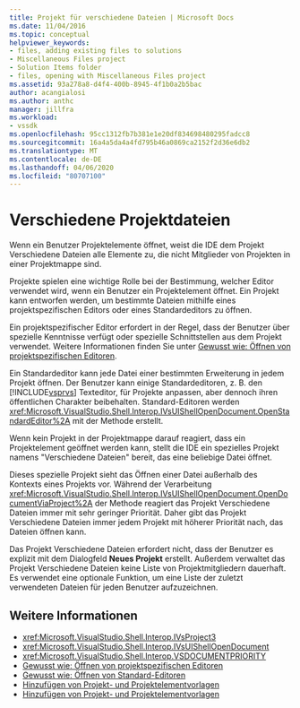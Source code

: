 ```yaml
---
title: Projekt für verschiedene Dateien | Microsoft Docs
ms.date: 11/04/2016
ms.topic: conceptual
helpviewer_keywords:
- files, adding existing files to solutions
- Miscellaneous Files project
- Solution Items folder
- files, opening with Miscellaneous Files project
ms.assetid: 93a278a8-d4f4-400b-8945-4f1b0a2b5bac
author: acangialosi
ms.author: anthc
manager: jillfra
ms.workload:
- vssdk
ms.openlocfilehash: 95cc1312fb7b381e1e20df834698480295fadcc8
ms.sourcegitcommit: 16a4a5da4a4fd795b46a0869ca2152f2d36e6db2
ms.translationtype: MT
ms.contentlocale: de-DE
ms.lasthandoff: 04/06/2020
ms.locfileid: "80707100"
---
```

# <a name="miscellaneous-files-project"></a>Verschiedene Projektdateien
Wenn ein Benutzer Projektelemente öffnet, weist die IDE dem Projekt Verschiedene Dateien alle Elemente zu, die nicht Mitglieder von Projekten in einer Projektmappe sind.

 Projekte spielen eine wichtige Rolle bei der Bestimmung, welcher Editor verwendet wird, wenn ein Benutzer ein Projektelement öffnet. Ein Projekt kann entworfen werden, um bestimmte Dateien mithilfe eines projektspezifischen Editors oder eines Standardeditors zu öffnen.

 Ein projektspezifischer Editor erfordert in der Regel, dass der Benutzer über spezielle Kenntnisse verfügt oder spezielle Schnittstellen aus dem Projekt verwendet. Weitere Informationen finden Sie unter [Gewusst wie: Öffnen von projektspezifischen Editoren](../../extensibility/how-to-open-project-specific-editors.md).

 Ein Standardeditor kann jede Datei einer bestimmten Erweiterung in jedem Projekt öffnen. Der Benutzer kann einige Standardeditoren, z. B. den [!INCLUDE[vsprvs](../../code-quality/includes/vsprvs_md.md)] Texteditor, für Projekte anpassen, aber dennoch ihren öffentlichen Charakter beibehalten. Standard-Editoren werden <xref:Microsoft.VisualStudio.Shell.Interop.IVsUIShellOpenDocument.OpenStandardEditor%2A> mit der Methode erstellt.

 Wenn kein Projekt in der Projektmappe darauf reagiert, dass ein Projektelement geöffnet werden kann, stellt die IDE ein spezielles Projekt namens "Verschiedene Dateien" bereit, das eine beliebige Datei öffnet.

 Dieses spezielle Projekt sieht das Öffnen einer Datei außerhalb des Kontexts eines Projekts vor. Während der Verarbeitung <xref:Microsoft.VisualStudio.Shell.Interop.IVsUIShellOpenDocument.OpenDocumentViaProject%2A> der Methode reagiert das Projekt Verschiedene Dateien immer mit sehr geringer Priorität. Daher gibt das Projekt Verschiedene Dateien immer jedem Projekt mit höherer Priorität nach, das Dateien öffnen kann.

 Das Projekt Verschiedene Dateien erfordert nicht, dass der Benutzer es explizit mit dem Dialogfeld **Neues Projekt** erstellt. Außerdem verwaltet das Projekt Verschiedene Dateien keine Liste von Projektmitgliedern dauerhaft. Es verwendet eine optionale Funktion, um eine Liste der zuletzt verwendeten Dateien für jeden Benutzer aufzuzeichnen.

## <a name="see-also"></a>Weitere Informationen
- <xref:Microsoft.VisualStudio.Shell.Interop.IVsProject3>
- <xref:Microsoft.VisualStudio.Shell.Interop.IVsUIShellOpenDocument>
- <xref:Microsoft.VisualStudio.Shell.Interop.VSDOCUMENTPRIORITY>
- [Gewusst wie: Öffnen von projektspezifischen Editoren](../../extensibility/how-to-open-project-specific-editors.md)
- [Gewusst wie: Öffnen von Standard-Editoren](../../extensibility/how-to-open-standard-editors.md)
- [Hinzufügen von Projekt- und Projektelementvorlagen](../../extensibility/internals/adding-project-and-project-item-templates.md)
- [Hinzufügen von Projekt- und Projektelementvorlagen](../../extensibility/internals/adding-project-and-project-item-templates.md)
